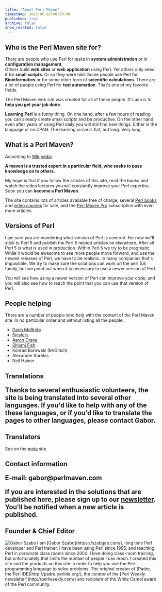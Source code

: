 ```yaml
---
title: "About Perl Maven"
timestamp: 2013-06-02T00:00:00
published: true
archive: false
show_related: false
---
```


## Who is the Perl Maven site for?

There are people who use Perl for tasks in **system administration** or in
**configuration management**.
<br />
Others build **web sites** or **web application** using Perl.
Yet others only need it for **small scripts**. Or so they were told.
Some people use Perl for **Bioinformatics** or for some other form of
**scientific calculations**.
There are a lot of people using Perl for **test automation**.
That's one of my favorite fields.

The Perl Maven web site was created for all of these people. It's aim is to
**help you get your job done**.

**Learning Perl** is a funny thing. On one hand, after a few hours of reading
you can already create small scripts and be productive. On the other hand, even after years
of using Perl daily you will still find new things. Either in the language or on CPAN.
The learning curve is flat, but long. Very long.

## What is a Perl Maven?

According to [Wikipedia](http://en.wikipedia.org/wiki/Maven):

**A maven is a trusted expert in a particular field, who seeks to pass knowledge on to others.**

My hope is that if you follow the articles of this site, read the books and watch the video lectures
you will constantly improve your Perl expertise. Soon you can **become a Perl Maven**.

The site contains lots of articles available free of charge,
several [Perl books](/perl-books) and [video courses](/perl-videos) for sale,
and the [Perl Maven Pro](/pro) subscription with even more articles.

## Versions of Perl

I am sure you are wondering what version of Perl is covered. For now we'll stick to Perl 5 and
publish the Perl 6 related articles on elsewhere. After all Perl 5 is what is used in production.
Within Perl 5 we try to be pragmatic. While it would be awesome to see more people move forward,
and use the newest releases of Perl, we have to be realistic. In many companies that's impossible.
We try to make sure the solutions can work on the perl 5.8 family, but
we point out when it is necessary to use a newer version of Perl.

You will see how using a newer version of Perl can improve your code, and you will also see how
to reach the point that you can use that version of Perl.

## People helping

There are a number of people who help with the content of the Perl Maven site. In no particular order and without
listing all the people:
* [Darin McBride](http://ca.linkedin.com/pub/darin-mcbride/32/a53/184)
* [Smylers](http://twitter.com/Smylers2)
* [Aaron Crane](http://uk.linkedin.com/in/aaroncrane)
* [Shlomi Fish](http://www.shlomifish.org/)
* Konrad Borowski (MrGlitch)
* Alexander Karelas
* Neil Hainer

<h2 id="translations">Translations

Thanks to several enthusiastic volunteers, the site is being translated into several other languages.
If you'd like to help with any of the these languages, or if you'd like to translate the pages to other
languages, please contact Gabor.

## Translators

See on the [meta](https://meta.perlmaven.com/) site.

<h2 id="contact">Contact information
<p>
E-mail: gabor@perlmaven.com

If you are interested in the solutions that are published here, please
sign up to our [newsletter](/perl-maven-newsletter).
You'll be notified when a new article is published.

## Founder & Chief Editor

<div class="about">
<img src="/img/szabgab.png" alt="Gabor Szabo" />
I am [Gabor Szabo](https://szabgab.com/),
long time Perl developer and Perl trainer.
I have been using Perl since 1995, and teaching Perl in corporate class rooms since 2000.
I love doing class-room training, but unfortunately that limits the number of people I can reach.
I created this site and the products on this site in order to
help you use the Perl programming language to solve problems.
The original creator of [Padre, the Perl IDE](http://padre.perlide.org/),
the curator of the [Perl Weekly newsletter](http://perlweekly.com/)
and recipient of the White Camel award of the Perl community.
</div>

